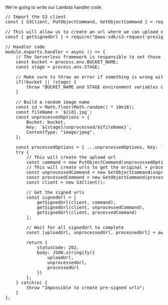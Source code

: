 We're going to write our Lambda handler code. 

<pre class="file" data-filename="create-urls.js" data-target="replace">
// Import the S3 client
const { S3Client, PutObjectCommand, GetObjectCommand } = require("@aws-sdk/client-s3");

// This will allow us to create an url where we can upload our image
const { getSignedUrl } = require("@aws-sdk/s3-request-presigner");

// Handler code
module.exports.handler = async () => {
    // The Serverless framework is responsible to set those environment variables
    const bucket = process.env.BUCKET_NAME;
    const stage = process.env.STAGE;

    // Make sure to throw an error if something is wrong with those variables
    if(!bucket || !stage) {
        throw "BUCKET_NAME and STAGE environment variables could not be found";
    }

    // Build a random image name
    const id = Math.floor(Math.random() * 10e16);
    const fileName = `${id}.jpg`;
    const unprocessedOptions = {
        Bucket: bucket,
        Key: `${stage}/unprocessed/${fileName}`,
        ContentType: "image/jpeg",
    };
  
    const processedOptions = { ...unprocessedOptions, Key: `${stage}/processed/${fileName}`};
    try {
        // This will create the upload url
        const command = new PutObjectCommand(unprocessedOptions);
        // This will create urls to get the original + processed image
        const unprocessedCommand = new GetObjectCommand(unprocessedOptions);
        const processedCommand = new GetObjectCommand(processedOptions);
        const client = new S3Client();
        
        // Get the signed urls
        const signedUrl = [
            getSignedUrl(client, command),
            getSignedUrl(client, unprocessedCommand),
            getSignedUrl(client, processedCommand)
        ];
    
        // Wait for all signedUrl to complete
        const [uploadUrl, unprocessedUrl, processedUrl] = await Promise.all(signedUrl);
    
        return {
            statusCode: 202,
            body: JSON.stringify({
                uploadUrl,
                unprocessedUrl,
                processedUrl
            })
        };
    } catch(e) {
        throw "Impossible to create pre-signed urls";
    }
};